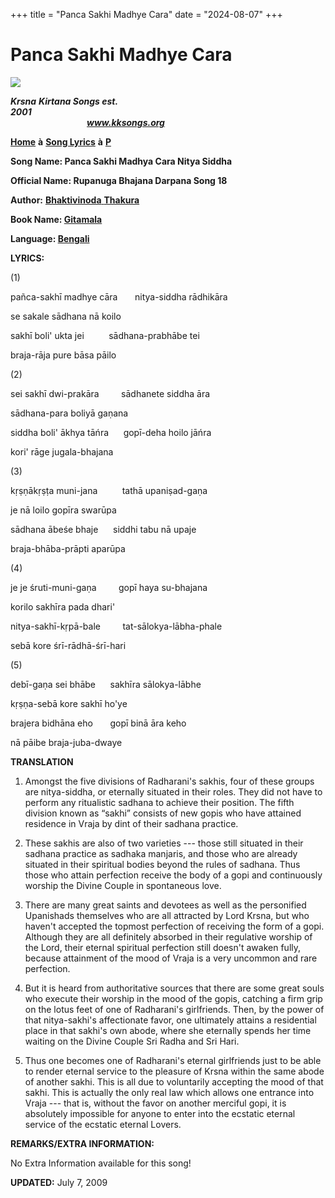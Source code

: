 +++
title = "Panca Sakhi Madhye Cara"
date = "2024-08-07"
+++

# Panca Sakhi Madhye Cara
**[![](http://kksongs.org/image_files/image002.jpg)](http://kksongs.org/)**

**_Krsna_** **_Kirtana Songs est. 2001_**                                                                                                                                                      **_www.kksongs.org_**

**[Home](http://kksongs.org/)** **à** **[Song Lyrics](http://kksongs.org/lyrics.html)** **à** **[P](http://kksongs.org/songs/song_p.html)**

**Song Name: Panca Sakhi Madhya Cara Nitya Siddha**

**Official Name: Rupanuga Bhajana Darpana Song 18**

**Author:** [**Bhaktivinoda** **Thakura**](http://kksongs.org/authors/list/bhaktivinoda.html)

**Book Name: [Gitamala](http://kksongs.org/authors/gitamala.html)**

**Language: [Bengali](http://kksongs.org/language/list/bengali.html)**

**LYRICS:**

(1)

pañca-sakhī madhye cāra       nitya-siddha rādhikāra

se sakale sādhana nā koilo

sakhī boli' ukta jei          sādhana-prabhābe tei

braja-rāja pure bāsa pāilo

(2)

sei sakhī dwi-prakāra         sādhanete siddha āra

sādhana-para boliyā gaṇana

siddha boli' ākhya tāńra      gopī-deha hoilo jāńra

kori' rāge jugala-bhajana

(3)

kṛṣṇākṛṣṭa muni-jana          tathā upaniṣad-gaṇa

je nā loilo gopīra swarūpa

sādhana ābeśe bhaje      siddhi tabu nā upaje

braja-bhāba-prāpti aparūpa

(4)

je je śruti-muni-gaṇa         gopī haya su-bhajana

korilo sakhīra pada dhari'

nitya-sakhī-kṛpā-bale         tat-sālokya-lābha-phale

sebā kore śrī-rādhā-śrī-hari

(5)

debī-gaṇa sei bhābe      sakhīra sālokya-lābhe

kṛṣṇa-sebā kore sakhī ho'ye

brajera bidhāna eho       gopī binā āra keho

nā pāibe braja-juba-dwaye

**TRANSLATION**

1) Amongst the five divisions of Radharani's sakhis, four of these groups are nitya-siddha, or eternally situated in their roles. They did not have to perform any ritualistic sadhana to achieve their position. The fifth division known as “sakhi” consists of new gopis who have attained residence in Vraja by dint of their sadhana practice.

2) These sakhis are also of two varieties --- those still situated in their sadhana practice as sadhaka manjaris, and those who are already situated in their spiritual bodies beyond the rules of sadhana. Thus those who attain perfection receive the body of a gopi and continuously worship the Divine Couple in spontaneous love.

3) There are many great saints and devotees as well as the personified Upanishads themselves who are all attracted by Lord Krsna, but who haven't accepted the topmost perfection of receiving the form of a gopi. Although they are all definitely absorbed in their regulative worship of the Lord, their eternal spiritual perfection still doesn't awaken fully, because attainment of the mood of Vraja is a very uncommon and rare perfection.

4) But it is heard from authoritative sources that there are some great souls who execute their worship in the mood of the gopis, catching a firm grip on the lotus feet of one of Radharani's girlfriends. Then, by the power of that nitya-sakhi's affectionate favor, one ultimately attains a residential place in that sakhi's own abode, where she eternally spends her time waiting on the Divine Couple Sri Radha and Sri Hari.

5) Thus one becomes one of Radharani's eternal girlfriends just to be able to render eternal service to the pleasure of Krsna within the same abode of another sakhi. This is all due to voluntarily accepting the mood of that sakhi. This is actually the only real law which allows one entrance into Vraja --- that is, without the favor on another merciful gopi, it is absolutely impossible for anyone to enter into the ecstatic eternal service of the ecstatic eternal Lovers.

**REMARKS/EXTRA INFORMATION:**

No Extra Information available for this song!

**UPDATED:** July 7, 2009